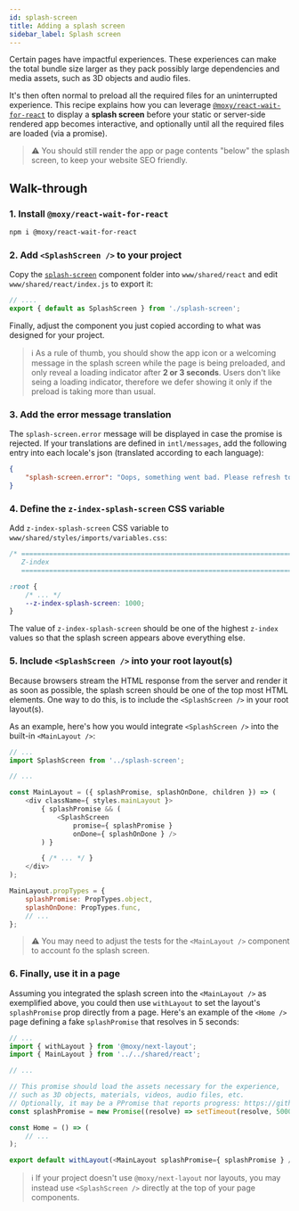 ```yaml
---
id: splash-screen
title: Adding a splash screen
sidebar_label: Splash screen
---
```


Certain pages have impactful experiences. These experiences can make the total bundle size larger as they pack possibly large dependencies and media assets, such as 3D objects and audio files.

It's then often normal to preload all the required files for an uninterrupted experience. This recipe explains how you can leverage [`@moxy/react-wait-for-react`](https://github.com/moxystudio/react-wait-for-react) to display a **splash screen** before your static or server-side rendered app becomes interactive, and optionally until all the required files are loaded (via a promise).

> ⚠️ You should still render the app or page contents "below" the splash screen, to keep your website SEO friendly.

## Walk-through

### 1. Install `@moxy/react-wait-for-react`

```sh
npm i @moxy/react-wait-for-react
```

### 2. Add `<SplashScreen />` to your project

Copy the [`splash-screen`](https://github.com/moxystudio/next-with-moxy/tree/master/docusaurus/static/recipes-assets/splash-screen) component folder into `www/shared/react` and edit `www/shared/react/index.js` to export it:

```js
// ....
export { default as SplashScreen } from './splash-screen';
```

Finally, adjust the component you just copied according to what was designed for your project.

> ℹ️ As a rule of thumb, you should show the app icon or a welcoming message in the splash screen while the page is being preloaded, and only reveal a loading indicator after **2 or 3 seconds**. Users don't like seing a loading indicator, therefore we defer showing it only if the preload is taking more than usual.

### 3. Add the error message translation

The `splash-screen.error` message will be displayed in case the promise is rejected. If your translations are defined in `intl/messages`, add the following entry into each locale's json (translated according to each language):

```json
{
    "splash-screen.error": "Oops, something went bad. Please refresh to try again."
}
```

### 4. Define the `z-index-splash-screen` CSS variable

Add `z-index-splash-screen` CSS variable to `www/shared/styles/imports/variables.css`:

```css
/* ==========================================================================
   Z-index
   ========================================================================== */

:root {
    /* ... */
    --z-index-splash-screen: 1000;
}
```

The value of `z-index-splash-screen` should be one of the highest `z-index` values so that the splash screen appears above everything else.

### 5. Include `<SplashScreen />` into your root layout(s)

Because browsers stream the HTML response from the server and render it as soon as possible, the splash screen should be one of the top most HTML elements. One way to do this, is to include the `<SplashScreen />` in your root layout(s).

As an example, here's how you would integrate `<SplashScreen />` into the built-in `<MainLayout />`:

```js
// ...
import SplashScreen from '../splash-screen';

// ...

const MainLayout = ({ splashPromise, splashOnDone, children }) => (
    <div className={ styles.mainLayout }>
        { splashPromise && (
            <SplashScreen
                promise={ splashPromise }
                onDone={ splashOnDone } />
        ) }

        { /* ... */ }
    </div>
);

MainLayout.propTypes = {
    splashPromise: PropTypes.object,
    splashOnDone: PropTypes.func,
    // ...
};
```

> ⚠️ You may need to adjust the tests for the `<MainLayout />` component to account fo the splash screen.

### 6. Finally, use it in a page

Assuming you integrated the splash screen into the `<MainLayout />` as exemplified above, you could then use `withLayout` to set the layout's `splashPromise` prop directly from a page. Here's an example of the `<Home />` page defining a fake `splashPromise` that resolves in 5 seconds: 

```js
// ...
import { withLayout } from '@moxy/next-layout';
import { MainLayout } from '../../shared/react';

// ...

// This promise should load the assets necessary for the experience,
// such as 3D objects, materials, videos, audio files, etc.
// Optionally, it may be a PPromise that reports progress: https://github.com/sindresorhus/p-progress
const splashPromise = new Promise((resolve) => setTimeout(resolve, 5000));

const Home = () => (
    // ...
);

export default withLayout(<MainLayout splashPromise={ splashPromise } />)(Home);
```

> ℹ️ If your project doesn't use `@moxy/next-layout` nor layouts, you may instead use `<SplashScreen />` directly at the top of your page components.
